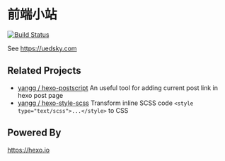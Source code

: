 # 前端小站
[![Build Status](https://travis-ci.org/yangg/blog.svg?branch=master)](https://travis-ci.org/yangg/blog)

See https://uedsky.com

## Related Projects
* [yangg / hexo-postscript](https://github.com/yangg/hexo-postscript) An useful tool for adding current post link in hexo post page
* [yangg / hexo-style-scss](https://github.com/yangg/hexo-style-scss) Transform inline SCSS code `<style type="text/scss">...</style>` to CSS

## Powered By
https://hexo.io

